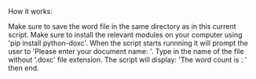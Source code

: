 How it works:

Make sure to save the word file in the same directory as in this current script.
Make sure to install the relevant modules on your computer using 'pip install python-doxc'.
When the script starts runnning it will prompt the user to 'Please enter your document name: '.
Type in the name of the file without '.doxc' file extension.
The script will display: 'The word count is : ' then end.
